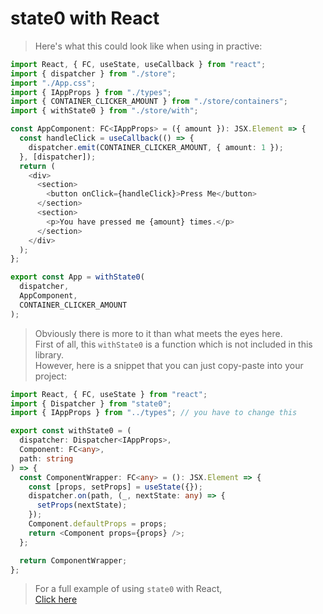# state0 with React

> Here's what this could look like when using in practive:

```typescript
import React, { FC, useState, useCallback } from "react";
import { dispatcher } from "./store";
import "./App.css";
import { IAppProps } from "./types";
import { CONTAINER_CLICKER_AMOUNT } from "./store/containers";
import { withState0 } from "./store/with";

const AppComponent: FC<IAppProps> = ({ amount }): JSX.Element => {
  const handleClick = useCallback(() => {
    dispatcher.emit(CONTAINER_CLICKER_AMOUNT, { amount: 1 });
  }, [dispatcher]);
  return (
    <div>
      <section>
        <button onClick={handleClick}>Press Me</button>
      </section>
      <section>
        <p>You have pressed me {amount} times.</p>
      </section>
    </div>
  );
};

export const App = withState0(
  dispatcher,
  AppComponent,
  CONTAINER_CLICKER_AMOUNT
);
```

> Obviously there is more to it than what meets the eyes here.  
> First of all, this `withState0` is a function which is not included in this library.  
> However, here is a snippet that you can just copy-paste into your project:

```typescript
import React, { FC, useState } from "react";
import { Dispatcher } from "state0";
import { IAppProps } from "../types"; // you have to change this

export const withState0 = (
  dispatcher: Dispatcher<IAppProps>,
  Component: FC<any>,
  path: string
) => {
  const ComponentWrapper: FC<any> = (): JSX.Element => {
    const [props, setProps] = useState({});
    dispatcher.on(path, (_, nextState: any) => {
      setProps(nextState);
    });
    Component.defaultProps = props;
    return <Component props={props} />;
  };

  return ComponentWrapper;
};
```

> For a full example of using `state0` with React,  
> [Click here](https://github.com/sebbekarlsson/state0-react-example)
